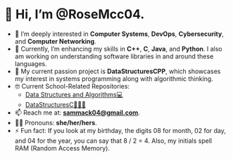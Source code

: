 # 👋 Hi, I’m **@RoseMcc04**.

- 👀 I’m deeply interested in **Computer Systems**, **DevOps**, **Cybersecurity**, and **Computer Networking**. 
- 🌱 Currently, I’m enhancing my skills in **C++**, **C**, **Java**, and **Python**. I also am working on understanding software libraries in and around these languages. 
- 💞️ My current passion project is **DataStructuresCPP**, which showcases my interest in systems programming along with algorithmic thinking.
- 🤓 Current School-Related Repositories:
    - [Data Structures and Algorithms💻](https://github.com/RoseMcc04/CS-3460-RoseMcC)
    - [DataStructuresC👨🏻‍💻](https://github.com/RoseMcc04/DataStructuresC)
- 📫 Reach me at: **sammack04@gmail.com**.
- 🏳️‍⚧️ Pronouns: **she/her/hers**.
- ⚡ Fun fact: If you look at my birthday, the digits 08 for month, 02 for day, and 04 for the year, you can say that 8 / 2 = 4. Also, my initials spell RAM (Random Access Memory).
